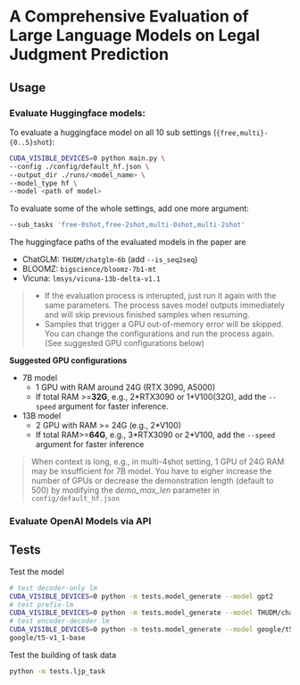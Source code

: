 # A Comprehensive Evaluation of Large Language Models on Legal Judgment Prediction

## Usage
### Evaluate Huggingface models:
To evaluate a huggingface model on all 10 sub settings (`{free,multi}-{0..5}shot`):
```Bash
CUDA_VISIBLE_DEVICES=0 python main.py \
--config ./config/default_hf.json \
--output_dir ./runs/<model_name> \
--model_type hf \
--model <path of model>
```
To evaluate some of the whole settings, add one more argument:
```Bash
--sub_tasks 'free-0shot,free-2shot,multi-0shot,multi-2shot'
```
The huggingface paths of the evaluated models in the paper are
-  ChatGLM: `THUDM/chatglm-6b` (add `--is_seq2seq`)
-  BLOOMZ: `bigscience/bloomz-7b1-mt`
-  Vicuna: `lmsys/vicuna-13b-delta-v1.1`

> - If the evaluation process is interupted, just run it again with the same parameters. The process saves model outputs immediately and will skip previous finished samples when resuming.  
> - Samples that trigger a GPU out-of-memory error will be skipped. You can change the configurations and run the process again. (See suggested GPU configurations below)

**Suggested GPU configurations**
- 7B model
  - 1 GPU with RAM around 24G (RTX 3090, A5000)
  - If total RAM >=**32G**, e.g., 2\*RTX3090 or 1\*V100(32G), add the `--speed` argument for faster inference.
- 13B model
  - 2 GPU with RAM >= 24G (e.g., 2\*V100)
  - If total RAM>=**64G**, e.g., 3\*RTX3090 or 2\*V100, add the `--speed` argument for faster inference
> When context is long, e.g., in multi-4shot setting, 1 GPU of 24G RAM may be insufficient for 7B model. You have to eigher increase the number of GPUs or decrease the demonstration length (default to 500) by modifying the *demo_max_len* parameter in `config/default_hf.json`

### Evaluate OpenAI Models via API


## Tests
Test the model
```Bash
# test decoder-only lm
CUDA_VISIBLE_DEVICES=0 python -m tests.model_generate --model gpt2
# test prefix-lm
CUDA_VISIBLE_DEVICES=0 python -m tests.model_generate --model THUDM/chatglm-6b
# test encoder-decoder lm
CUDA_VISIBLE_DEVICES=0 python -m tests.model_generate --model google/t5-v1_1-base 
google/t5-v1_1-base
```
Test the building of task data
```Bash
python -m tests.ljp_task
```